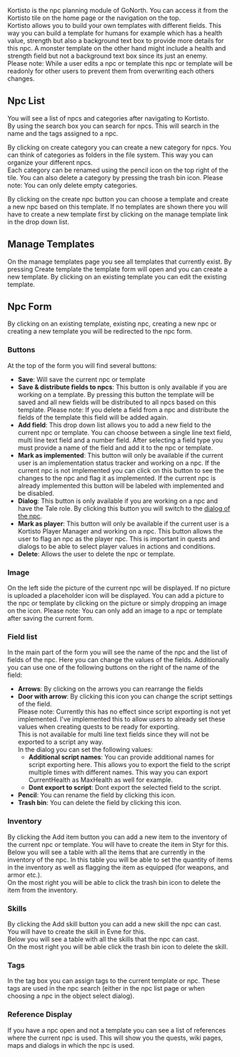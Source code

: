 Kortisto is the npc planning module of GoNorth. You can access it from the Kortisto tile on the home page or the navigation on the top.  
Kortisto allows you to build your own templates with different fields. This way you can build a template for humans for example which has a health value, strength but also a background text box to provide more details for this npc. A monster template on the other hand might include a health and strength field but not a background text box since its just an enemy.  
Please note: While a user edits a npc or template this npc or template will be readonly for other users to prevent them from overwriting each others changes.

## Npc List
You will see a list of npcs and categories after navigating to Kortisto.  
By using the search box you can search for npcs. This will search in the name and the tags assigned to a npc.

By clicking on create category you can create a new category for npcs. You can think of categories as folders in the file system. This way you can organize your different npcs.  
Each category can be renamed using the pencil icon on the top right of the tile. You can also delete a category by pressing the trash bin icon. Please note: You can only delete empty categories.

By clicking on the create npc button you can choose a template and create a new npc based on this template. If no templates are shown there you will have to create a new template first by clicking on the manage template link in the drop down list.

## Manage Templates
On the manage templates page you see all templates that currently exist. By pressing Create template the template form will open and you can create a new template. By clicking on an existing template you can edit the existing template.

## Npc Form
By clicking on an existing template, existing npc, creating a new npc or creating a new template you will be redirected to the npc form.

### Buttons
At the top of the form you will find several buttons:
 * **Save**: Will save the current npc or template
 * **Save & distribute fields to npcs**: This button is only available if you are working on a template. By pressing this button the template will be saved and all new fields will be distributed to all npcs based on this template. Please note: If you delete a field from a npc and distribute the fields of the template this field will be added again.
 * **Add field**: This drop down list allows you to add a new field to the current npc or template. You can choose between a single line text field, multi line text field and a number field. After selecting a field type you must provide a name of the field and add it to the npc or template.
 * **Mark as implemented**: This button will only be available if the current user is an implementation status tracker and working on a npc. If the current npc is not implemented you can click on this button to see the changes to the npc and flag it as implemented. If the current npc is already implemented this button will be labeled with implemented and be disabled.
 * **Dialog**: This button is only available if you are working on a npc and have the Tale role. By clicking this button you will switch to the [dialog of the npc](/steffendx/GoNorth/wiki/Tale).
 * **Mark as player**: This button will only be available if the current user is a Kortisto Player Manager and working on a npc. This button allows the user to flag an npc as the player npc. This is important in quests and dialogs to be able to select player values in actions and conditions.
 * **Delete**: Allows the user to delete the npc or template.

### Image
On the left side the picture of the current npc will be displayed. If no picture is uploaded a placeholder icon will be displayed. You can add a picture to the npc or template by clicking on the picture or simply dropping an image on the icon. Please note: You can only add an image to a npc or template after saving the current form.

### Field list
In the main part of the form you will see the name of the npc and the list of fields of the npc. Here you can change the values of the fields. Additionally you can use one of the following buttons on the right of the name of the field:
 * **Arrows**: By clicking on the arrows you can rearrange the fields
 * **Door with arrow**: By clicking this icon you can change the script settings of the field.  
 Please note: Currently this has no effect since script exporting is not yet implemented. I've implemented this to allow users to already set these values when creating quests to be ready for exporting.  
 This is not available for multi line text fields since they will not be exported to a script any way.  
 In the dialog you can set the following values:
   * **Additional script names**: You can provide additional names for script exporting here. This allows you to export the field to the script multiple times with different names. This way you can export CurrentHealth as MaxHealth as well for example.
   * **Dont export to script**: Dont export the selected field to the script.
 * **Pencil**: You can rename the field by clicking this icon.
 * **Trash bin**: You can delete the field by clicking this icon.

### Inventory
By clicking the Add item button you can add a new item to the inventory of the current npc or template. You will have to create the item in Styr for this.  
Below you will see a table with all the items that are currently in the inventory of the npc. In this table you will be able to set the quantity of items in the inventory as well as flagging the item as equipped (for weapons, and armor etc.).  
On the most right you will be able to click the trash bin icon to delete the item from the inventory.

### Skills
By clicking the Add skill button you can add a new skill the npc can cast. You will have to create the skill in Evne for this.  
Below you will see a table with all the skills that the npc can cast.  
On the most right you will be able click the trash bin icon to delete the skill.

### Tags
In the tag box you can assign tags to the current template or npc. These tags are used in the npc search (either in the npc list page or when choosing a npc in the object select dialog).

### Reference Display
If you have a npc open and not a template you can see a list of references where the current npc is used. This will show you the quests, wiki pages, maps and dialogs in which the npc is used.
